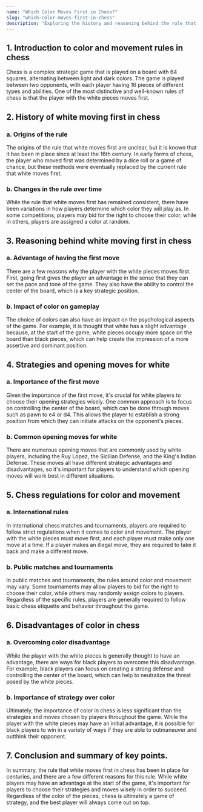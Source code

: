 ```yaml
---
name: "Which Color Moves First in Chess?"
slug: "which-color-moves-first-in-chess"
description: "Exploring the history and reasoning behind the rule that white moves first in chess, as well as the impact of color on gameplay and strategies for white."
---
```


## 1. Introduction to color and movement rules in chess

Chess is a complex strategic game that is played on a board with 64 squares, alternating between light and dark colors. The game is played between two opponents, with each player having 16 pieces of different types and abilities. One of the most distinctive and well-known rules of chess is that the player with the white pieces moves first. 

## 2. History of white moving first in chess

### a. Origins of the rule

The origins of the rule that white moves first are unclear, but it is known that it has been in place since at least the 16th century. In early forms of chess, the player who moved first was determined by a dice roll or a game of chance, but these methods were eventually replaced by the current rule that white moves first.

### b. Changes in the rule over time

While the rule that white moves first has remained consistent, there have been variations in how players determine which color they will play as. In some competitions, players may bid for the right to choose their color, while in others, players are assigned a color at random.

## 3. Reasoning behind white moving first in chess

### a. Advantage of having the first move

There are a few reasons why the player with the white pieces moves first. First, going first gives the player an advantage in the sense that they can set the pace and tone of the game. They also have the ability to control the center of the board, which is a key strategic position. 

### b. Impact of color on gameplay

The choice of colors can also have an impact on the psychological aspects of the game. For example, it is thought that white has a slight advantage because, at the start of the game, white pieces occupy more space on the board than black pieces, which can help create the impression of a more assertive and dominant position.

## 4. Strategies and opening moves for white 

### a. Importance of the first move

Given the importance of the first move, it's crucial for white players to choose their opening strategies wisely. One common approach is to focus on controlling the center of the board, which can be done through moves such as pawn to e4 or d4. This allows the player to establish a strong position from which they can initiate attacks on the opponent's pieces.

### b. Common opening moves for white

There are numerous opening moves that are commonly used by white players, including the Ruy Lopez, the Sicilian Defense, and the King's Indian Defense. These moves all have different strategic advantages and disadvantages, so it's important for players to understand which opening moves will work best in different situations.

## 5. Chess regulations for color and movement

### a. International rules

In international chess matches and tournaments, players are required to follow strict regulations when it comes to color and movement. The player with the white pieces must move first, and each player must make only one move at a time. If a player makes an illegal move, they are required to take it back and make a different move.

### b. Public matches and tournaments

In public matches and tournaments, the rules around color and movement may vary. Some tournaments may allow players to bid for the right to choose their color, while others may randomly assign colors to players. Regardless of the specific rules, players are generally required to follow basic chess etiquette and behavior throughout the game.

## 6. Disadvantages of color in chess

### a. Overcoming color disadvantage 

While the player with the white pieces is generally thought to have an advantage, there are ways for black players to overcome this disadvantage. For example, black players can focus on creating a strong defense and controlling the center of the board, which can help to neutralize the threat posed by the white pieces.

### b. Importance of strategy over color

Ultimately, the importance of color in chess is less significant than the strategies and moves chosen by players throughout the game. While the player with the white pieces may have an initial advantage, it is possible for black players to win in a variety of ways if they are able to outmaneuver and outthink their opponent.

## 7. Conclusion and summary of key points.

In summary, the rule that white moves first in chess has been in place for centuries, and there are a few different reasons for this rule. While white players may have an advantage at the start of the game, it's important for players to choose their strategies and moves wisely in order to succeed. Regardless of the color of the pieces, chess is ultimately a game of strategy, and the best player will always come out on top.